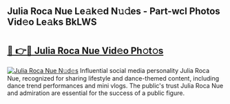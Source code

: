 ## Julia Roca Nue Le𝚊k𝚎d N𝚞𝚍es - Part-wcl Photos Vid𝚎o Le𝚊ks BkLWS

# <h2><a href="http://fb2tcp0.evod.top/?m=Julia+Roca+Nue">🔗 👉🔴 Julia Roca Nue Vid𝚎o Ph𝚘t𝚘s</a></h2>

[![Julia Roca Nue N𝚞d𝚎s](https://i.imgur.com/8V9OHl7.gif)](http://fb2tcp0.evod.top/?m=Julia+Roca+Nue)
Influential social media personality Julia Roca Nue, recognized for sharing lifestyle and dance-themed content, including dance trend performances and mini vlogs. The public's trust Julia Roca Nue and admiration are essential for the success of a public figure. 
